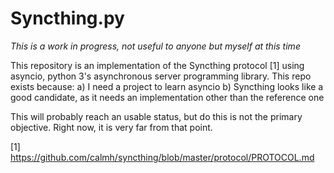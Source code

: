 Syncthing.py
============

*This is a work in progress, not useful to anyone but myself at this time*

This repository is an implementation of the Syncthing protocol [1] using
asyncio, python 3's asynchronous server programming library. This repo
exists because:
 a) I need a project to learn asyncio
 b) Syncthing looks like a good candidate, as it needs an implementation
    other than the reference one

This will probably reach an usable status, but do this is not the primary 
objective. Right now, it is very far from that point.

[1] https://github.com/calmh/syncthing/blob/master/protocol/PROTOCOL.md
